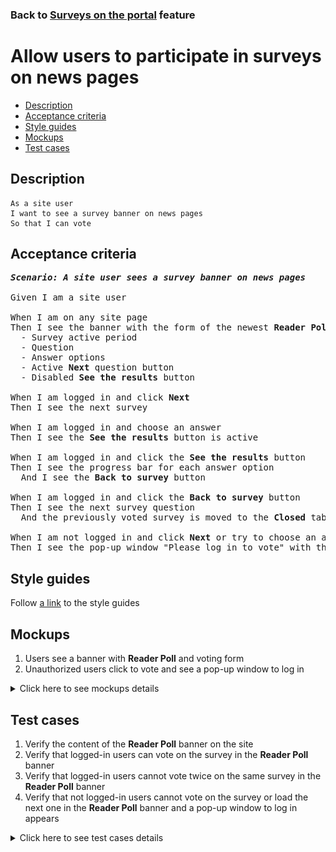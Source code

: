 ### Back to [Surveys on the portal](../../) feature

# Allow users to participate in surveys on news pages

- [Description](#description)
- [Acceptance criteria](#acceptance-criteria)
- [Style guides](#style-guides)
- [Mockups](#mockups)
- [Test cases](#test-cases)

## Description

    As a site user
    I want to see a survey banner on news pages
    So that I can vote

## Acceptance criteria

<pre>
<b><i>Scenario: A site user sees a survey banner on news pages</i></b>

Given I am a site user

When I am on any site page
Then I see the banner with the form of the newest <b>Reader Poll</b> that contains:
  - Survey active period
  - Question
  - Answer options
  - Active <b>Next</b> question button
  - Disabled <b>See the results</b> button

When I am logged in and click <b>Next</b>
Then I see the next survey

When I am logged in and choose an answer
Then I see the <b>See the results</b> button is active

When I am logged in and click the <b>See the results</b> button
Then I see the progress bar for each answer option
  And I see the <b>Back to survey</b> button

When I am logged in and click the <b>Back to survey</b> button
Then I see the next survey question
  And the previously voted survey is moved to the <b>Closed</b> tab

When I am not logged in and click <b>Next</b> or try to choose an answer
Then I see the pop-up window "Please log in to vote" with the log-in form
</pre>

## Style guides

Follow [a link](https://www.figma.com/proto/0zkkf5WC77OSpvyD6YXpFE/Style-guides?page-id=0%3A1&node-id=19%3A5368&viewport=266%2C48%2C0.54&scaling=min-zoom&starting-point-node-id=19%3A5368) to the style guides

## Mockups

1. Users see a banner with <b>Reader Poll</b> and voting form
2. Unauthorized users click to vote and see a pop-up window to log in

<details>
  <summary>Click here to see mockups details</summary>

**1. Users see a banner with Reader Poll and voting form:**

![Users see a banner with Reader Poll and voting form](/sports_hub_portal/web_application_features/surveys/images/user_survey_banner.png)

**2. Unauthorized users click to vote and see a pop-up window to log in:**

![Unauthorized users click to vote and see a pop-up window to log in](/sports_hub_portal/web_application_features/surveys/images/user_login_popup.png)

</details>

## Test cases

1. Verify the content of the <b>Reader Poll</b> banner on the site
2. Verify that logged-in users can vote on the survey in the <b>Reader Poll</b> banner
3. Verify that logged-in users cannot vote twice on the same survey in the <b>Reader Poll</b> banner
4. Verify that not logged-in users cannot vote on the survey or load the next one in the <b>Reader Poll</b> banner and a pop-up window to log in appears

<details>
  <summary>Click here to see test cases details</summary>

### **#1. Verify the content of the Reader Poll banner on the site**

|Preconditions|Steps|Expected result
--------------|-----|----------
|- There is a published survey|1) Examine the content of the <b>Reader Poll</b> banner|1) - The <b>Reader Poll</b> banner appears on the right side</br>- There is a survey question, the date range for voting, answer variants without preselection, the active <b>Next</b> button, and the disabled <b>See the results</b> button|

### **#2. Verify that logged-in users can vote on the survey in the Reader Poll banner**

|Preconditions|Steps|Expected result
--------------|-----|----------
|- Log in with user account</br>- There is a published survey|1) Select an answer in the <b>Reader Poll</b> banner</br>2) Click <b>See the results</b></br>3) Click <b>Next</b>|1) The answer is calculated. The <b>See the results</b> button is active</br>2) Results of all users voting are shown</br>3) The next survey is loaded

### **#3. Verify that logged-in users cannot vote twice on the same survey in the Reader Poll banner**

|Preconditions|Steps|Expected result
--------------|-----|----------
|- Log in with user account</br>- There is a published survey</br>- The user has already voted on this survey|1) Examine the <b>Reader Poll</b> banner|1) Results of all users voting are shown. The <b>Next</b> button is present|

### **#4. Verify that not logged-in users cannot vote on the survey or load the next one in the Reader Poll banner and a pop-up window to log in appears**

|Preconditions|Steps|Expected result
--------------|-----|----------
|- There is a published survey|1) Select an answer in the <b>Reader Poll</b> banner</br>2) Click <b>Next</b>|1)  "Please log in to your account to vote" pop-up window  appears with the link to the log-in page</br>2) "Please log in to your account to vote" pop-up window appears with the link to the log-in page|

</details>
